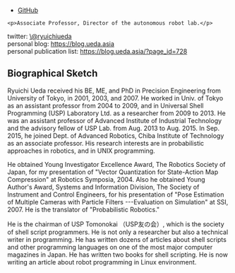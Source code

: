 <ul id="menu-sociallink_ryuichi_ueda" class="menu"><li id="menu-item-90" class="menu-item menu-item-type-custom menu-item-object-custom menu-item-90"><a href="https://github.com/ryuichiueda/">GitHub</a></li>
</ul>

	<p>Associate Professor, Director of the autonomous robot lab.</p>
<p>twitter: <a href="https://twitter.com/ryuichiueda" target="_blank">\@ryuichiueda</a><br>
 personal blog: <a href="https://blog.ueda.asia" target="_blank">https://blog.ueda.asia</a><br>
 personal publication list: <a href="https://blog.ueda.asia/?page_id=728" target="_blank">https://blog.ueda.asia/?page_id=728</a></p>
<h2>Biographical Sketch</h2>
<p>Ryuichi Ueda received his BE, ME, and PhD in Precision Engineering from University of Tokyo, in 2001, 2003, and 2007. He worked in Univ. of Tokyo as an assistant professor from 2004 to 2009, and in Universal Shell Programming (USP) Laboratory Ltd. as a researcher from 2009 to 2013. He was an assistant professor of Advanced Institute of Industrial Technology and the advisory fellow of USP Lab. from Aug. 2013 to Aug. 2015. In Sep. 2015, he joined Dept. of Advanced Robotics, Chiba Institute of Technology as an associate professor. His research interests are in probabilistic approaches in robotics, and in UNIX programming.</p>
<p>He obtained Young Investigator Excellence Award, The Robotics Society of Japan, for my presentation of "Vector Quantization for State-Action Map Compression" at Robotics Symposia, 2004. Also he obtained Young Author's Award, Systems and Information Division, The Society of Instrument and Control Engineers, for his presentation of "Pose Estimation of Multiple Cameras with Particle Filters ---Evaluation on Simulation" at SSI, 2007. He is the translator of "Probabilistic Robotics."</p>
<p>He is the chairman of USP Tomonokai （USP友の会）, which is the society of shell script programmers. He is not only a researcher but also a technical writer in programming. He has written dozens of articles about shell scripts and other programming languages on one of the most major computer magazines in Japan. He has written two books for shell scripting. He is now writing an article about robot programming in Linux environment.</p>

